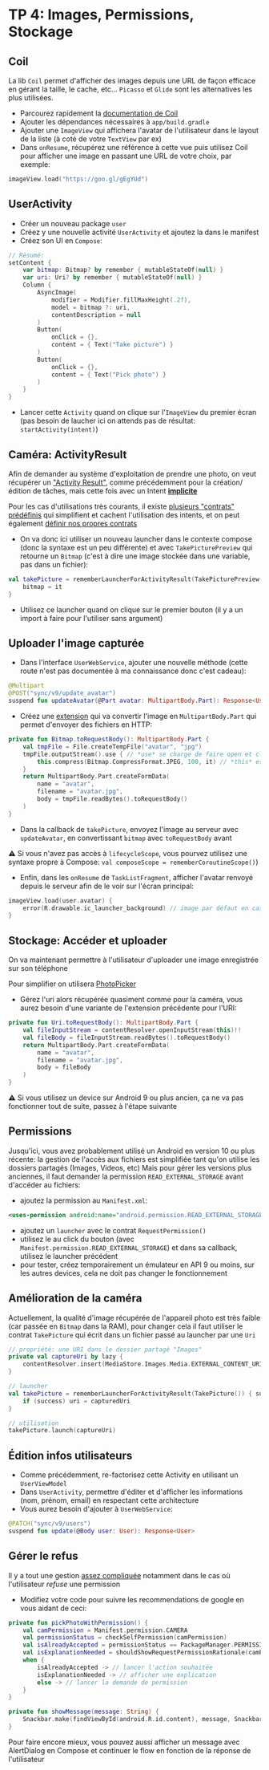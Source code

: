 # TP 4: Images, Permissions, Stockage

## Coil

<aside class="positive">

La lib `Coil` permet d'afficher des images depuis une URL de façon efficace en gérant la taille, le cache, etc... `Picasso` et `Glide` sont les alternatives les plus utilisées.

</aside>

- Parcourez rapidement la [documentation de Coil](https://coil-kt.github.io/coil/)
- Ajouter les dépendances nécessaires à `app/build.gradle`
- Ajouter une `ImageView` qui affichera l'avatar de l'utilisateur dans le layout de la liste (à coté de votre `TextView` par ex)
- Dans `onResume`, récupérez une référence à cette vue puis utilisez Coil pour afficher une image en passant une URL de votre choix, par exemple:

```kotlin
imageView.load("https://goo.gl/gEgYUd")
```

## UserActivity

- Créer un nouveau package `user`
- Créez y une nouvelle activité `UserActivity` et ajoutez la dans le manifest
- Créez son UI en `Compose`:
```kotlin
// Résumé:
setContent {
    var bitmap: Bitmap? by remember { mutableStateOf(null) }
    var uri: Uri? by remember { mutableStateOf(null) }
    Column {
        AsyncImage(
            modifier = Modifier.fillMaxHeight(.2f),
            model = bitmap ?: uri,
            contentDescription = null
        )
        Button(
            onClick = {},
            content = { Text("Take picture") }
        )
        Button(
            onClick = {},
            content = { Text("Pick photo") }
        )
    }
}
```
- Lancer cette `Activity` quand on clique sur l'`ImageView` du premier écran (pas besoin de laucher ici on attends pas de résultat: `startActivity(intent)`)

## Caméra: ActivityResult

<aside class="positive">

Afin de demander au système d'exploitation de prendre une photo, on veut récupérer un ["Activity Result"](https://developer.android.com/training/basics/intents/result), comme précédemment pour la création/édition de tâches, mais cette fois avec un Intent [**implicite**](https://developer.android.com/guide/components/intents-filters#ExampleSend)

Pour les cas d'utilisations très courants, il existe [plusieurs "contrats" prédéfinis](https://developer.android.com/reference/androidx/activity/result/contract/ActivityResultContracts) qui simplifient et cachent l'utilisation des intents, et on peut également [définir nos propres contrats](https://developer.android.com/training/basics/intents/result#custom)

</aside>

- On va donc ici utiliser un nouveau launcher dans le contexte compose (donc la syntaxe est un peu différente) et avec `TakePicturePreview` qui retourne un `Bitmap` (c'est à dire une image stockée dans une variable, pas dans un fichier):

```kotlin
val takePicture = rememberLauncherForActivityResult(TakePicturePreview()) {
    bitmap = it
}
```

- Utilisez ce launcher quand on clique sur le premier bouton (il y a un import à faire pour l'utiliser sans argument)

## Uploader l'image capturée

- Dans l'interface `UserWebService`, ajouter une nouvelle méthode (cette route n'est pas documentée à ma connaissance donc c'est cadeau):

```kotlin
@Multipart
@POST("sync/v9/update_avatar")
suspend fun updateAvatar(@Part avatar: MultipartBody.Part): Response<User>
```

- Créez une [extension](https://kotlinlang.org/docs/extensions.html) qui va convertir l'image en `MultipartBody.Part` qui permet d'envoyer des fichiers en HTTP:

```kotlin
private fun Bitmap.toRequestBody(): MultipartBody.Part {
    val tmpFile = File.createTempFile("avatar", "jpg")
    tmpFile.outputStream().use { // *use* se charge de faire open et close
        this.compress(Bitmap.CompressFormat.JPEG, 100, it) // *this* est le bitmap ici
    }
    return MultipartBody.Part.createFormData(
        name = "avatar",
        filename = "avatar.jpg",
        body = tmpFile.readBytes().toRequestBody()
    )
}
```

- Dans la callback de `takePicture`, envoyez l'image au serveur avec `updateAvatar`, en  convertissant `bitmap` avec `toRequestBody` avant

<aside class="negative">

⚠️ Si vous n'avez pas accès à `lifecycleScope`, vous pourvez utilisez une syntaxe propre à Compose: `val composeScope = rememberCoroutineScope()`)

</aside>

- Enfin, dans les `onResume` de `TaskListFragment`, afficher l'avatar renvoyé depuis le serveur afin de le voir sur l'écran principal:

```kotlin
imageView.load(user.avatar) {
    error(R.drawable.ic_launcher_background) // image par défaut en cas d'erreur
}
```

## Stockage: Accéder et uploader

On va maintenant permettre à l'utilisateur d'uploader une image enregistrée sur son téléphone

Pour simplifier on utilisera [PhotoPicker](https://developer.android.com/training/data-storage/shared/photopicker)

- Gérez l'uri alors récupérée quasiment comme pour la caméra, vous aurez besoin d'une variante de l'extension précédente pour l'URI:

```kotlin
private fun Uri.toRequestBody(): MultipartBody.Part {
    val fileInputStream = contentResolver.openInputStream(this)!!
    val fileBody = fileInputStream.readBytes().toRequestBody()
    return MultipartBody.Part.createFormData(
        name = "avatar",
        filename = "avatar.jpg",
        body = fileBody
    )
}
```

<aside class="negative">

⚠️ Si vous utilisez un device sur Android 9 ou plus ancien, ça ne va pas fonctionner tout de suite, passez à l'étape suivante

</aside>

## Permissions

Jusqu'ici, vous avez probablement utilisé un Android en version 10 ou plus récente: la gestion de l'accès aux fichiers est simplifiée tant qu'on utilise les dossiers partagés (Images, Videos, etc)
Mais pour gérer les versions plus anciennes, il faut demander la permission `READ_EXTERNAL_STORAGE` avant d'accéder au fichiers:
- ajoutez la permission au `Manifest.xml`:

```xml
<uses-permission android:name="android.permission.READ_EXTERNAL_STORAGE" android:maxSdkVersion="28" />
```
- ajoutez un `launcher` avec le contrat `RequestPermission()`
- utilisez le au click du bouton (avec ` Manifest.permission.READ_EXTERNAL_STORAGE`) et dans sa callback, utilisez le launcher précédent
- pour tester, créez temporairement un émulateur en API 9 ou moins, sur les autres devices, cela ne doit pas changer le fonctionnement

## Amélioration de la caméra

Actuellement, la qualité d'image récupérée de l'appareil photo est très faible (car passée en `Bitmap` dans la RAM), pour changer cela il faut utiliser le contrat `TakePicture` qui écrit dans un fichier passé au launcher par une `Uri`

```kotlin
// propriété: une URI dans le dossier partagé "Images"
private val captureUri by lazy { 
    contentResolver.insert(MediaStore.Images.Media.EXTERNAL_CONTENT_URI, ContentValues())
}

// launcher
val takePicture = rememberLauncherForActivityResult(TakePicture()) { success ->
    if (success) uri = capturedUri
}

// utilisation
takePicture.launch(captureUri)
```

## Édition infos utilisateurs

- Comme précédemment, re-factorisez cette Activity en utilisant un `UserViewModel`
- Dans `UserActivity`, permettre d'éditer et d'afficher les informations (nom, prénom, email) en respectant cette architecture
- Vous aurez besoin d'ajouter à `UserWebService`:

```kotlin
@PATCH("sync/v9/users")
suspend fun update(@Body user: User): Response<User>
```

## Gérer le refus

<aside class="positive">

Il y a tout une gestion [assez compliquée](https://developer.android.com/training/permissions/requesting#workflow_for_requesting_permissions) notamment dans le cas où l'utilisateur *refuse* une permission

</aside>

- Modifiez votre code pour suivre les recommendations de google en vous aidant de ceci:

```kotlin
private fun pickPhotoWithPermission() {
    val camPermission = Manifest.permission.CAMERA
    val permissionStatus = checkSelfPermission(camPermission)
    val isAlreadyAccepted = permissionStatus == PackageManager.PERMISSION_GRANTED
    val isExplanationNeeded = shouldShowRequestPermissionRationale(camPermission)
    when {
        isAlreadyAccepted -> // lancer l'action souhaitée
        isExplanationNeeded -> // afficher une explication
        else -> // lancer la demande de permission
    }
}

private fun showMessage(message: String) {
    Snackbar.make(findViewById(android.R.id.content), message, Snackbar.LENGTH_LONG).show()
}
```

Pour faire encore mieux, vous pouvez aussi afficher un message avec AlertDialog en Compose et continuer le flow en fonction de la réponse de l'utilisateur